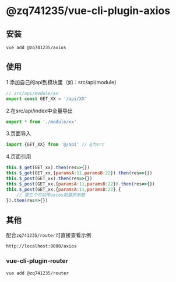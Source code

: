 # @zq741235/vue-cli-plugin-axios

## 安装

```
vue add @zq741235/axios
```

## 使用

1.添加自己的api到模块里（如：src/api/module）
```javascript
// src/api/module/xx
export const GET_XX = '/api/XX'

```
2.在src/api/index中全量导出
```javascript
export * from './module/xx'
```

3.页面导入 

```javascript
import {GET_XX} from '@/api' // @为src

```
4.页面引用

```javascript
this.$_get(GET_xx).then(res=>{})
this.$_get(GET_xx,{paramsA:11,paramsB:22}).then(res=>{})
this.$_post(GET_xx).then(res=>{})
this.$_post(GET_xx,{paramsA:11,paramsB:22}).then(res=>{})
this.$_post(GET_xx,{paramsA:11,paramsB:22},{
    // 第三个可以传axios配置的参数
}).then(res=>{})
```
## 其他

配合`zq741235/router`可直接查看示例

```
http://localhost:8080/axios
```

### vue-cli-plugin-router

```
vue add @zq741235/router
```